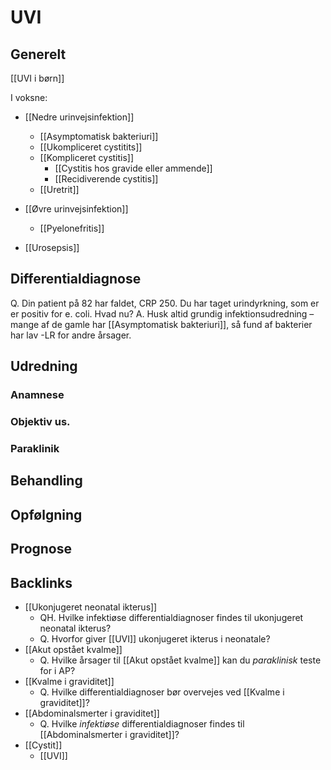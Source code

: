 # UVI
## Generelt
[[UVI i børn]]

I voksne:
* [[Nedre urinvejsinfektion]]
	* [[Asymptomatisk bakteriuri]]
	* [[Ukompliceret cystitits]]
	* [[Kompliceret cystitis]]
		* [[Cystitis hos gravide eller ammende]]
		* [[Recidiverende cystitis]]
	* [[Uretrit]]

* [[Øvre urinvejsinfektion]]
	* [[Pyelonefritis]]

* [[Urosepsis]]

## Differentialdiagnose
Q. Din patient på 82 har faldet, CRP 250. Du har taget urindyrkning, som er er positiv for e. coli. Hvad nu?
A. Husk altid grundig infektionsudredning – mange af de gamle har [[Asymptomatisk bakteriuri]], så fund af bakterier har lav -LR for andre årsager.

## Udredning
### Anamnese

### Objektiv us.

### Paraklinik

## Behandling


## Opfølgning


## Prognose



## Backlinks
* [[Ukonjugeret neonatal ikterus]]
	* QH. Hvilke infektiøse differentialdiagnoser findes til ukonjugeret neonatal ikterus?
	* Q. Hvorfor giver [[UVI]] ukonjugeret ikterus i neonatale?
* [[Akut opstået kvalme]]
	* Q. Hvilke årsager til [[Akut opstået kvalme]] kan du *paraklinisk* teste for i AP?
* [[Kvalme i graviditet]]
	* Q. Hvilke differentialdiagnoser bør overvejes ved [[Kvalme i graviditet]]?
* [[Abdominalsmerter i graviditet]]
	* Q. Hvilke *infektiøse* differentialdiagnoser findes til [[Abdominalsmerter i graviditet]]?
* [[Cystit]]
	* [[UVI]]

<!-- #anki/tag/med/Infectious #anki/deck/Medicine #anki/tag/med/Acute care# -->

<!-- {BearID:9A605359-B582-41C0-A265-C29ED6477936-13688-0000BCF8C4C5B7CD} -->
